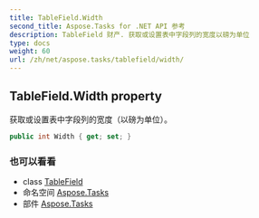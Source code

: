 ```yaml
---
title: TableField.Width
second_title: Aspose.Tasks for .NET API 参考
description: TableField 财产. 获取或设置表中字段列的宽度以磅为单位
type: docs
weight: 60
url: /zh/net/aspose.tasks/tablefield/width/
---
```

## TableField.Width property

获取或设置表中字段列的宽度（以磅为单位）。

```csharp
public int Width { get; set; }
```

### 也可以看看

* class [TableField](../)
* 命名空间 [Aspose.Tasks](../../tablefield/)
* 部件 [Aspose.Tasks](../../../)


